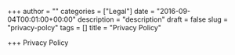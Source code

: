 +++
author = ""
categories = ["Legal"]
date = "2016-09-04T00:01:00+00:00"
description = "description"
draft = false
slug = "privacy-polcy"
tags = []
title = "Privacy Policy"

+++
Privacy Policy
